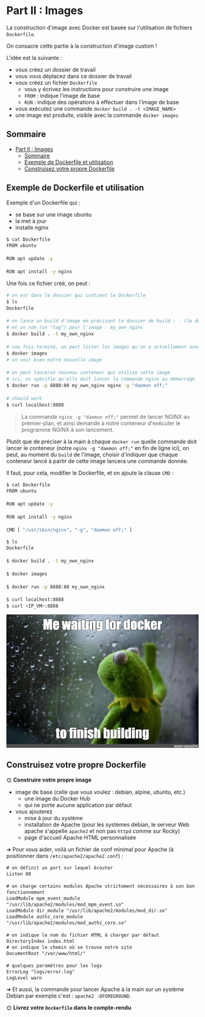 # Part II : Images

La construction d'image avec Docker est basée sur l'utilisation de fichiers `Dockerfile`.

On consacre cette partie à la construction d'image custom !

L'idée est la suivante :

- vous créez un dossier de travail
- vous vous déplacez dans ce dossier de travail
- vous créez un fichier `Dockerfile`
  - vous y écrivez les instructions pour construire une image
  - `FROM` : indique l'image de base
  - `RUN` : indique des opérations à effectuer dans l'image de base
- vous exécutez une commande `docker build . -t <IMAGE_NAME>`
- une image est produite, visible avec la commande `docker images`

## Sommaire

- [Part II : Images](#part-ii--images)
  - [Sommaire](#sommaire)
  - [Exemple de Dockerfile et utilisation](#exemple-de-dockerfile-et-utilisation)
  - [Construisez votre propre Dockerfile](#construisez-votre-propre-dockerfile)

## Exemple de Dockerfile et utilisation

Exemple d'un Dockerfile qui :

- se base sur une image ubuntu
- la met à jour
- installe nginx

```bash
$ cat Dockerfile
FROM ubuntu

RUN apt update -y

RUN apt install -y nginx
```

Une fois ce fichier créé, on peut :

```bash
# on est dans le dossier qui contient le Dockerfile
$ ls
Dockerfile

# on lance un build d'image en précisant le dossier de build : . (le dossier actuel)
# et un nom (un "tag") pour l'image : my_own_nginx
$ docker build . -t my_own_nginx 

# une fois terminé, on peut lister les images qu'on a actuellement avec :
$ docker images
# on voit bien notre nouvelle image

# on peut lancerun nouveau conteneur qui utilise cette image
# ici, on spécifie qu'elle doit lancer la commande nginx au démarrage
$ docker run -p 8888:80 my_own_nginx nginx -g "daemon off;"

# should work
$ curl localhost:8888
```

> La commande `nginx -g "daemon off;"` permet de lancer NGINX au premier-plan, et ainsi demande à notre conteneur d'exécuter le programme NGINX à son lancement.

Plutôt que de préciser à la main à chaque `docker run` quelle commande doit lancer le conteneur (notre `nginx -g "daemon off;"` en fin de ligne ici), on peut, au moment du `build` de l'image, choisir d'indiquer que chaque conteneur lancé à partir de cette image lancera une commande donnée.

Il faut, pour cela, modifier le Dockerfile, et on ajoute la clause `CMD` :

```bash
$ cat Dockerfile
FROM ubuntu

RUN apt update -y

RUN apt install -y nginx

CMD [ "/usr/sbin/nginx", "-g", "daemon off;" ]
```

```bash
$ ls
Dockerfile

$ docker build . -t my_own_nginx

$ docker images

$ docker run -p 8888:80 my_own_nginx

$ curl localhost:8888
$ curl <IP_VM>:8888
```

![Waiting for Docker](./img/waiting_for_docker.jpg)

## Construisez votre propre Dockerfile

🌞 **Construire votre propre image**

- image de base (celle que vous voulez : debian, alpine, ubuntu, etc.)
  - une image du Docker Hub
  - qui ne porte aucune application par défaut
- vous ajouterez
  - mise à jour du système
  - installation de Apache (pour les systèmes debian, le serveur Web apache s'appelle `apache2` et non pas `httpd` comme sur Rocky)
  - page d'accueil Apache HTML personnalisée

➜ Pour vous aider, voilà un fichier de conf minimal pour Apache (à positionner dans `/etc/apache2/apache2.conf`) :

```apache2
# on définit un port sur lequel écouter
Listen 80

# on charge certains modules Apache strictement nécessaires à son bon fonctionnement
LoadModule mpm_event_module "/usr/lib/apache2/modules/mod_mpm_event.so"
LoadModule dir_module "/usr/lib/apache2/modules/mod_dir.so"
LoadModule authz_core_module "/usr/lib/apache2/modules/mod_authz_core.so"

# on indique le nom du fichier HTML à charger par défaut
DirectoryIndex index.html
# on indique le chemin où se trouve notre site
DocumentRoot "/var/www/html/"

# quelques paramètres pour les logs
ErrorLog "logs/error.log"
LogLevel warn
```

➜ Et aussi, la commande pour lancer Apache à la main sur un système Debian par exemple c'est : `apache2 -DFOREGROUND`.

🌞 **Livrez votre `Dockerfile` dans le compte-rendu**
